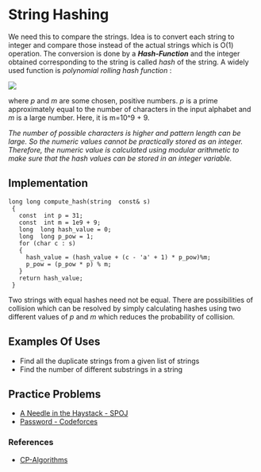# String Hashing

We need this to compare the strings. Idea is to convert each string to integer and compare those instead of the actual strings which is O(1) operation. The conversion is done by a ***Hash-Function*** and the integer obtained corresponding to the string is called *hash* of the string.
A widely used function is   *polynomial rolling hash function* :

 ![](https://hapq.me/content/images/2019/11/Screen-Shot-2019-11-06-at-4.59.06-PM.png)

where *p* and *m* are some chosen, positive numbers. *p* is a prime approximately equal to the number of characters in the input alphabet and *m* is a large number.
Here, it is m=10^9 + 9.

*The number of possible characters is higher  and pattern length can be large. So the numeric values cannot be practically stored as an integer. Therefore, the numeric value is calculated using modular arithmetic to make sure that the hash values can be stored in an integer variable.*

## Implementation

    long long compute_hash(string  const& s)
     { 
       const  int p = 31; 
       const  int m = 1e9 + 9;
       long  long hash_value = 0; 
       long  long p_pow = 1;
       for (char c : s) 
       {
         hash_value = (hash_value + (c - 'a' + 1) * p_pow)%m; 
         p_pow = (p_pow * p) % m;
       } 
       return hash_value; 
     }
Two strings with equal hashes need not be equal. There are possibilities of collision which can be resolved by simply calculating hashes using two different values of *p* and *m* which reduces the probability of collision.

## Examples Of Uses

- Find all the duplicate strings from a given list of strings
- Find the number of different substrings in a string

## Practice Problems

- [A Needle in the Haystack - SPOJ](https://www.spoj.com/problems/NAJPF/)
- [Password - Codeforces](https://codeforces.com/problemset/problem/271/D)

### References

- [CP-Algorithms](https://cp-algorithms.com/)
